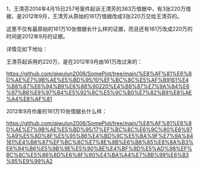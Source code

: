 1，王清芬2014年4月15日257号案件起诉王清芳的363万借据中，有3张220万借据，是2012年9月，王清芳从原始的161万借据改成3张220万交给王清芬的。

这里不仅有最原始的161万10张借据长什么样的证据，而且还有161万改成220万的时间是2012年9月的证据。

详情见如下地址：

王清芬起诉用的220万，是在2012年9月由161万改过来的：

https://github.com/qiwulun2006/SomePlot/tree/main/%E8%AF%81%E6%8D%AE%E7%9B%AE%E5%BD%95/10%EF%BC%8C%E5%AF%B9161%E4%B8%87%E6%94%B9%E6%88%90220%E4%B8%87%E7%9A%84%E6%97%B6%E9%97%B4%E5%92%8C%E5%9C%B0%E7%82%B9%E8%AE%A4%E8%AF%81

2012年9月作废的161万10张借据长什么样：

https://github.com/qiwulun2006/SomePlot/tree/main/%E8%AF%81%E6%8D%AE%E7%9B%AE%E5%BD%95/17%EF%BC%8C%E6%9C%80%E6%97%A9%E5%8D%8F%E5%95%86%E4%BD%9C%E5%BA%9F%E7%9A%84161%E4%B8%87%EF%BC%8C%E7%8E%8B%E6%B8%85%E8%8A%B3%E6%94%B6%E5%9B%9E%E5%90%8E%E4%BF%9D%E5%AD%98%EF%BC%8C%E5%86%8D%E6%8F%90%E4%BA%A4%E7%BB%99%E6%B3%95%E9%99%A2
